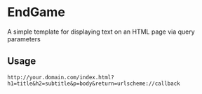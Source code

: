 # EndGame

A simple template for displaying text on an HTML page via query parameters

## Usage

`http://your.domain.com/index.html?h1=title&h2=subtitle&p=body&return=urlscheme://callback`

